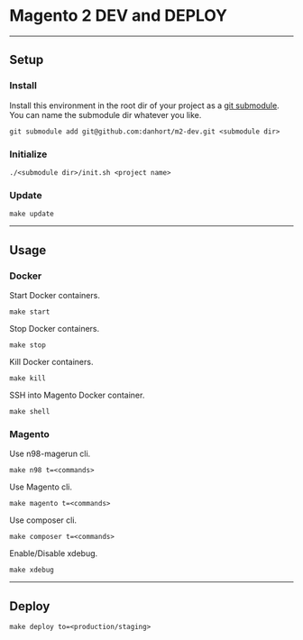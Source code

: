 # Magento 2 DEV and DEPLOY
---
## Setup
### Install
Install this environment in the root dir of your project as a [git submodule](https://git-scm.com/book/en/v2/Git-Tools-Submodules). You can name the submodule dir whatever you like.
```
git submodule add git@github.com:danhort/m2-dev.git <submodule dir>
```
### Initialize
```
./<submodule dir>/init.sh <project name>
```
### Update
```
make update
```
---
## Usage
### Docker
Start Docker containers.
```
make start
```
Stop Docker containers.
```
make stop
```
Kill Docker containers.
```
make kill
```
SSH into Magento Docker container.
```
make shell
```
### Magento
Use n98-magerun cli.
```
make n98 t=<commands>
```
Use Magento cli.
```
make magento t=<commands>
```
Use composer cli.
```
make composer t=<commands>
```
Enable/Disable xdebug.
```
make xdebug
```
---
## Deploy
```
make deploy to=<production/staging>
```